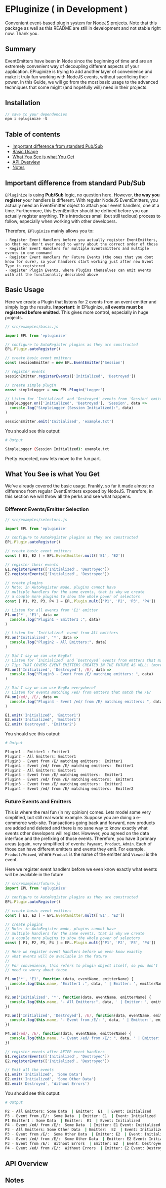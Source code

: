# EPluginize ( in Development )
Convenient event-based plugin system for NodeJS projects.
Note that this package as well as this README are still in development and not stable right now.
Thank you.

## Summary
EventEmitters have been in Node since the beginning of time and are an extremely convenient way of
decoupling different aspects of your application. EPluginize is trying to add another layer of convenience
and make it truly fun working with NodeJS events, without sacrificing their power.
In this Guide, we will go from the most basic usage to the advanced techniques that some might (and hopefully will) need in their projects.

## Installation
```js
// save to your dependencies
npm i epluginize -S
```

## Table of contents

- [Important difference from standard Pub/Sub](#important-difference-from-standard-Pub/Sub)
- [Basic Usage](#basic-usage)
- [What You See is what You Get](#what-you-see-is-what-you-get)
- [API Overview](#api-overview)
- [Notes](#notes)

## Important difference from standard Pub/Sub

`EPluginize` is using **Pub/Sub** logic, no question here. However, **the way you register** your handlers is different.
With regular NodeJS EventEmitters, you actually need an EventEmitter object to attach your event handlers, one at a time.
Furthermore, this EventEmitter should be defined before you can actually register anything. This introduces small (but still tedious)
process to follow, especially when working with other developers.

Therefore, `EPluginize` mainly allows you to:

    - Register Event Handlers before you actually register EventEmitters, so that you don't ever need to worry about the correct order of those
    - Register Event Handlers for multiple EventEmitters and multiple events in one command
    - Register Event Handlers for Future Events (the ones that you dont know for sure), so your handlers start working just after new Event Type is registered
    - Register Plugin Events, where Plugins themselves can emit events with all the functionality described above

## Basic Usage

Here we create a Plugin that listens for 2 events from an event emitter and simply logs the results.
**Important:** in EPluginize, **all events must be registered before emitted**.
This gives more control, especially in huge projects.

```js
// src/examples/basic.js

import EPL from 'epluginize'

// configure to AutoRegister plugins as they are constructed
EPL.Plugin.autoRegister()

// create basic event emitters
const sessionEmitter = new EPL.EventEmitter('Session')

// register events
sessionEmitter.registerEvents(['Initialized', 'Destroyed'])

// create simple plugin
const simpleLogger = new EPL.Plugin('Logger')

// Listen for `Initialized` and 'Destroyed' events from 'Session' emitter
simpleLogger.on(['Initialized', 'Destroyed'], 'Session', data => 
  console.log("SimpleLogger (Session Initialized):", data)
)

sessionEmitter.emit('Initialized', 'example.txt')
```

You should see this output:

```bash
# Output

SimpleLogger (Session Initialized): example.txt
```

Pretty expected, now lets move to the fun part.

## What You See is what You Get

We've already covered the basic usage. Frankly, so far it made almost no difference from regular EventEmitters exposed
by NodeJS. Therefore, in this section we will throw all the perks and see what happens.

### Different Events/Emitter Selection

```js
// src/examples/selectors.js

import EPL from 'epluginize'

// configure to AutoRegister plugins as they are constructed
EPL.Plugin.autoRegister()

// create basic event emitters
const [ E1, E2 ] = EPL.EventEmitter.mult(['E1', 'E2'])

// register their events
E1.registerEvents(['Initialized', 'Destroyed'])
E2.registerEvents(['Initialized', 'Destroyed'])

// create plugins
// Note: in AutoRegister mode, plugins cannot have 
// multiple handlers for the same events, that is why we create
// a couple more plugins to show the whole power of selectors
const [ P1, P2, P3, P4 ] = EPL.Plugin.mult(['P1', 'P2', 'P3', 'P4'])

// Listen for all events from 'E1' emitter
P1.on('*', 'E1', data => 
  console.log("Plugin1 - Emitter1 :", data)
)

// Listen for `Initialized` event from All emitters
P2.on('Initialized', '*', data => 
  console.log("Plugin2 - All Emitters:", data)
)

// Did I say we can use RegEx?
// Listen for `Initialized` and `Destroyed` events from emtters that match the RegEx
// Tip: THAT COVERS EVENT EMITTERS CREATED IN THE FUTURE AS WELL! (more on that in the next example)
P3.on(['Initialized', 'Destroyed'], /E/, data => 
  console.log("Plugin3 - Event from /E/ matching emitters: ", data)
)

// Did I say we can use RegEx everywhere?
// Listen for events matching /ed/ from emtters that match the /E/
P4.on(/ed/, /E/, data => 
  console.log("Plugin4 - Event /ed/ from /E/ matching emitters: ", data)
)

E1.emit('Initialized', 'Emitter1')
E2.emit('Initialized', 'Emitter1')
E2.emit('Destroyed', 'Emitter2')
```

You should see this output:
```bash
# Output

Plugin1 - Emitter1 : Emitter1
Plugin2 - All Emitters: Emitter1
Plugin3 - Event from /E/ matching emitters:  Emitter1
Plugin4 - Event /ed/ from /E/ matching emitters:  Emitter1
Plugin2 - All Emitters: Emitter1
Plugin3 - Event from /E/ matching emitters:  Emitter1
Plugin4 - Event /ed/ from /E/ matching emitters:  Emitter1
Plugin3 - Event from /E/ matching emitters:  Emitter2
Plugin4 - Event /ed/ from /E/ matching emitters:  Emitter2
```

### Future Events and Emitters

This is where the real fun (in my opinion) comes. Lets model some very simplified, but still real world example.
Suppose you are doing a e-commerce web-site. Transactions going back and forward, new products are added and deleted and there is
no sane way to know exactly what events other developers will register. However, you agreed on
the data interface and the prefixing of those events. Therefore, you have 3 primary areas (again, very simplified) of events:
`Payment`, `Product`, `Admin`. Each of those can have different emitters and events they emit. For example,
`Product/Veiwed`, where `Product` is the name of the emitter and `Viewed` is the event.

Here we register event handlers before we even know exactly
what events will be available in the future

```js
// src/examples/future.js
import EPL from 'epluginize'

// configure to AutoRegister plugins as they are constructed
EPL.Plugin.autoRegister()

// create basic event emitters
const [ E1, E2 ] = EPL.EventEmitter.mult(['E1', 'E2'])

// create plugins
// Note: in AutoRegister mode, plugins cannot have 
// multiple handlers for the same events, that is why we create
// a couple more plugins to show the whole power of selectors
const [ P1, P2, P3, P4 ] = EPL.Plugin.mult(['P1', 'P2', 'P3', 'P4'])

// Here we register event handlers before we even know exactly
// what events will be available in the future
// 
// For convenience, this refers to plugin object itself, so you don't
// need to worry about those

P1.on('*', 'E1', function (data, eventName, emitterName) {
  console.log(this.name, "Emitter1 :", data, ' | Emitter: ', emitterName, ' | Event:', eventName)
})

P2.on('Initialized', '*', function(data, eventName, emitterName) {
  console.log(this.name, "- All Emitters:", data, ' | Emitter: ', emitterName, ' | Event:', eventName)
})

P3.on(['Initialized', 'Destroyed'], /E/, function(data, eventName, emitterName) {
  console.log(this.name, "- Event from /E/: ", data, ' | Emitter:', emitterName, ' | Event:', eventName)
})

P4.on(/ed/, /E/, function(data, eventName, emitterName) {
  console.log(this.name, "- Event /ed/ from /E/: ", data, ' | Emitter:', emitterName, 'Event:', eventName)
})

// register events after AFTER event handlers
E1.registerEvents(['Initialized', 'Destroyed'])
E2.registerEvents(['Initialized', 'Destroyed'])

// Emit all the events
E1.emit('Initialized', 'Some Data')
E2.emit('Initialized', 'Some Other Data')
E2.emit('Destroyed', 'Without Errors')

```

You should see this output:
```bash
# Output

P2 - All Emitters: Some Data  | Emitter:  E1  | Event: Initialized
P3 - Event from /E/:  Some Data  | Emitter: E1  | Event: Initialized
P1 Emitter1 : Some Data  | Emitter:  E1  | Event: Initialized
P4 - Event /ed/ from /E/:  Some Data  | Emitter: E1 Event: Initialized
P2 - All Emitters: Some Other Data  | Emitter:  E2  | Event: Initialized
P3 - Event from /E/:  Some Other Data  | Emitter: E2  | Event: Initialized
P4 - Event /ed/ from /E/:  Some Other Data  | Emitter: E2 Event: Initialized
P3 - Event from /E/:  Without Errors  | Emitter: E2  | Event: Destroyed
P4 - Event /ed/ from /E/:  Without Errors  | Emitter: E2 Event: Destroyed
```

## API Overview

## Notes
